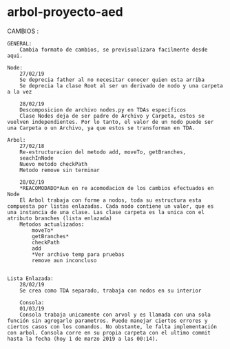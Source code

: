 # arbol-proyecto-aed


CAMBIOS :
	
	GENERAL:
		Cambia formato de cambios, se previsualizara facilmente desde aqui.
	
	Node:
		27/02/19	
		Se deprecia father al no necesitar conocer quien esta arriba
		Se deprecia la clase Root al ser un derivado de nodo y una carpeta a la vez
		
		28/02/19
		Descomposicion de archivo nodes.py en TDAs especificos
		Clase Nodes deja de ser padre de Archivo y Carpeta, estos se vuelven independientes. Por lo tanto, el valor de un nodo puede ser una Carpeta o un Archivo, ya que estos se transforman en TDA.
		
	Arbol:
		27/02/18
		Re-estructuracion del metodo add, moveTo, getBranches,
		seachInNode
		Nuevo metodo checkPath
		Metodo remove sin terminar
		
		28/02/19
		*REACOMODADO*Aun en re acomodacion de los cambios efectuados en Node
		El Arbol trabaja con forme a nodos, toda su estructura esta compuesta por listas enlazadas. Cada nodo contiene un valor, que es una instancia de una clase. Las clase carpeta es la unica con el atributo branches (lista enlazada)
		Metodos actualizados:
			moveTo*
			getBranches*
			checkPath
			add
			*Ver archivo temp para pruebas
			remove aun inconcluso


	Lista Enlazada:
		28/02/19
		Se crea como TDA separado, trabaja con nodos en su interior

        Consola:
		01/03/19
		Consola trabaja unicamente con arvol y es llamada con una sola función sin agregarle parametros. Puede manejar ciertos errores y ciertos casos con los comandos. No obstante, le falta implementación con arbol. Consola corre en su propia carpeta con el ultimo commit hasta la fecha (hoy 1 de marzo 2019 a las 00:14).
	
